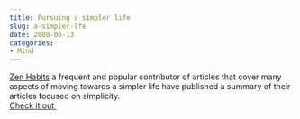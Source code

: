 ```yaml
---
title: Pursuing a simpler life
slug: a-simpler-lfe
date: 2008-06-13
categories: 
- Mind
---
```

[Zen Habits][zenhabits] a frequent and popular contributor of articles that cover many aspects of moving towards a simpler life have published a summary of their articles focused on simplicity.  
[Check it out&#xa0;][zenhabits 2]

[zenhabits]: http://zenhabits.net/
[zenhabits 2]: http://zenhabits.net/2008/06/everything-you-wanted-to-know-about-simplifying-your-life-and-way-more/